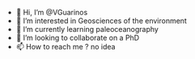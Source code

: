 - 👋 Hi, I’m @VGuarinos
- 👀 I’m interested in Geosciences of the environment
- 🌱 I’m currently learning paleoceanography
- 💞️ I’m looking to collaborate on a PhD
- 📫 How to reach me ? no idea

<!---
VGuarinos/VGuarinos is a ✨ special ✨ repository because its `README.md` (this file) appears on your GitHub profile.
You can click the Preview link to take a look at your changes.
--->
